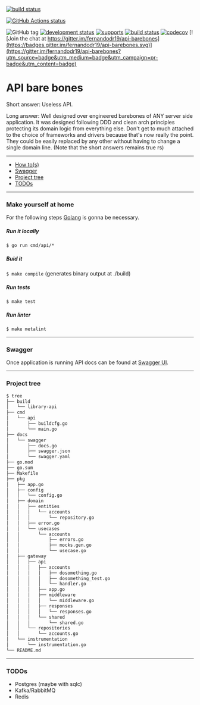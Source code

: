 [![build status](https://img.shields.io/github/workflow/status/fernandodr19/api-barebones/Code%20Quality)](https://github.com/fernandodr19/api-barebones/actions)

<p align="left">
  <a href="https://github.com/actions/setup-go/actions"><img alt="GitHub Actions status" src="https://github.com/actions/setup-go/workflows/build-test/badge.svg"></a>
</p>

![GitHub tag](https://img.shields.io/github/tag-date/fernandodr19/api-barebones.svg?style=popout)
[![development status](https://img.shields.io/badge/development%20status-pre--alpha-orange.svg)](https://pypi.org/project/python-clean-architecture/)
[![supports](https://img.shields.io/pypi/pyversions/python-clean-architecture)](https://github.com/fernandodr19/api-barebones/blob/master/tox.ini)
[![build status](https://img.shields.io/github/workflow/status/fernandodr19/api-barebones/Code%20Quality)](https://github.com/fernandodr19/api-barebones/actions)
[![codecov](https://codecov.io/gh/fernandodr19/api-barebones/branch/master/graph/badge.svg)](https://codecov.io/gh/fernandodr19/api-barebones) [![Join the chat at https://gitter.im/fernandodr19/api-barebones](https://badges.gitter.im/fernandodr19/api-barebones.svg)](https://gitter.im/fernandodr19/api-barebones?utm_source=badge&utm_medium=badge&utm_campaign=pr-badge&utm_content=badge)

# API bare bones
Short answer: Useless API.

Long answer: Well designed over engineered barebones of ANY server side application. It was designed following DDD and clean arch principles protecting its domain logic from everything else. Don't get to much attached to the choice of frameworks and drivers because that's now really the point. They could be easily replaced by any other without having to change a single domain line. (Note that the short answers remains true rs)

----------------------------------

- [How to(s)](#make-yourself-at-home)
- [Swagger](#swagger) 
- [Project tree](#project-tree) 
- [TODOs](#todos)

----------------------------------

### Make yourself at home
For the following steps [Golang](https://golang.org/doc/install) is gonna be necessary.

##### Run it locally
``$ go run cmd/api/*``

##### Buid it
``$ make compile`` (generates binary output at ./build)

##### Run tests
``$ make test``

##### Run linter
``$ make metalint``

----------------------------------

### Swagger
Once application is running API docs can be found at [Swagger UI](http://localhost:3000/docs/v1/library/swagger/index.html).

----------------------------------

### Project tree
```bash
$ tree
├── build
│   └── library-api
├── cmd
│   └── api
│       ├── buildcfg.go
│       └── main.go
├── docs
│   └── swagger
│       ├── docs.go
│       ├── swagger.json
│       └── swagger.yaml
├── go.mod
├── go.sum
├── Makefile
├── pkg
│   ├── app.go
│   ├── config
│   │   └── config.go
│   ├── domain
│   │   ├── entities
│   │   │   └── accounts
│   │   │       └── repository.go
│   │   ├── error.go
│   │   └── usecases
│   │       └── accounts
│   │           ├── errors.go
│   │           ├── mocks.gen.go
│   │           └── usecase.go
│   ├── gateway
│   │   ├── api
│   │   │   ├── accounts
│   │   │   │   ├── dosomething.go
│   │   │   │   ├── dosomething_test.go
│   │   │   │   └── handler.go
│   │   │   ├── app.go
│   │   │   ├── middleware
│   │   │   │   └── middleware.go
│   │   │   ├── responses
│   │   │   │   └── responses.go
│   │   │   └── shared
│   │   │       └── shared.go
│   │   └── repositories
│   │       └── accounts.go
│   └── instrumentation
│       └── instrumentation.go
└── README.md
```

----------------------------------

### TODOs
- Postgres (maybe with sqlc)
- Kafka/RabbitMQ
- Redis